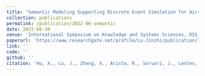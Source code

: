 ```yaml
---
title: "Semantic Modeling Supporting Discrete Event Simulation for Aircraft Assembly Process"
collection: publications
permalink: /publication/2022-06-semantic
date: 2022-06-30
venue: 'International Symposium on Knowledge and Systems Sciences, KSS 2022'
paperurl: 'https://www.researchgate.net/profile/Lu-Jinzhi/publication/361087027_Semantic_Modeling_Supporting_Discrete_Event_Simulation_for_Aircraft_Assembly_Process/links/629dd856a3fe3e3df8624179/Semantic-Modeling-Supporting-Discrete-Event-Simulation-for-Aircraft-Assembly-Process.pdf'
link: ''
code: ''
github: ''
citation: 'Hu, X., Lu, J., Zheng, X., Arista, R., Sorvari, J., Lentes, J., Ubis, F. & Kiritsis, D. (2022).  &quot;Semantic Modeling Supporting Discrete Event Simulation for Aircraft Assembly Process.&quot; <i>International Symposium on Knowledge and Systems Sciences </i> (pp. 83-98). Springer, Singapore.'
---
```


